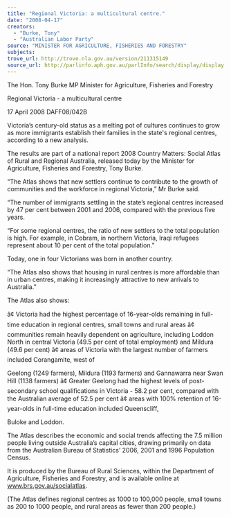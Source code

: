 ```yaml
---
title: "Regional Victoria: a multicultural centre."
date: "2008-04-17"
creators:
  - "Burke, Tony"
  - "Australian Labor Party"
source: "MINISTER FOR AGRICULTURE, FISHERIES AND FORESTRY"
subjects:
trove_url: http://trove.nla.gov.au/version/211315149
source_url: http://parlinfo.aph.gov.au/parlInfo/search/display/display.w3p;query=Id%3A%22media/pressrel/RXVR6%22
---
```


 The Hon. Tony Burke MP   Minister for Agriculture, Fisheries and Forestry    

 Regional Victoria - a multicultural centre 

 17 April 2008  DAFF08/042B  

 Victoria’s century-old status as a melting pot of cultures continues to grow as more immigrants  establish their families in the state's regional centres, according to a new analysis. 

 The results are part of a national report 2008 Country Matters: Social Atlas of Rural and Regional  Australia, released today by the Minister for Agriculture, Fisheries and Forestry, Tony Burke. 

 “The Atlas shows that new settlers continue to contribute to the growth of communities and the  workforce in regional Victoria,” Mr Burke said. 

 “The number of immigrants settling in the state’s regional centres increased by 47 per cent between  2001 and 2006, compared with the previous five years. 

 “For some regional centres, the ratio of new settlers to the total population is high. For example, in  Cobram, in northern Victoria, Iraqi refugees represent about 10 per cent of the total population.” 

 Today, one in four Victorians was born in another country. 

 “The Atlas also shows that housing in rural centres is more affordable than in urban centres, making it  increasingly attractive to new arrivals to Australia.” 

 The Atlas also shows: 

 â¢ Victoria had the highest percentage of 16-year-olds remaining in full-time education in  regional centres, small towns and rural areas   â¢ communities remain heavily dependent on agriculture, including Loddon North in central  Victoria (49.5 per cent of total employment) and Mildura (49.6 per cent)   â¢ areas of Victoria with the largest number of farmers included Corangamite, west of 

 Geelong (1249 farmers), Mildura (1193 farmers) and Gannawarra near Swan Hill (1138  farmers)   â¢ Greater Geelong had the highest levels of post-secondary school qualifications in Victoria -  58.2 per cent, compared with the Australian average of 52.5 per cent   â¢ areas with 100% retention of 16-year-olds in full-time education included Queenscliff, 

 Buloke and Loddon.  

 The Atlas describes the economic and social trends affecting the 7.5 million people living outside  Australia’s capital cities, drawing primarily on data from the Australian Bureau of Statistics’ 2006,  2001 and 1996 Population Census. 

 It is produced by the Bureau of Rural Sciences, within the Department of Agriculture, Fisheries and  Forestry, and is available online at www.brs.gov.au/socialatlas.   

 (The Atlas defines regional centres as 1000 to 100,000 people, small towns as 200 to 1000 people,  and rural areas as fewer than 200 people.) 

  

